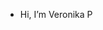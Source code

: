 - Hi, I’m Veronika P

<!---
NewCotleta/NewCotleta is a ✨ special ✨ repository because its `README.md` (this file) appears on your GitHub profile.
You can click the Preview link to take a look at your changes.
--->
